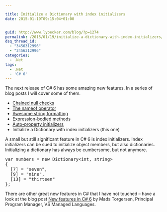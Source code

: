 ```yaml
---

title: Initialize a Dictionary with index initializers
date: 2015-01-19T09:15:04+01:00


guid: http://www.lybecker.com/blog/?p=1274
permalink: /2015/01/19/initialize-a-dictionary-with-index-initializers/
dsq_thread_id:
  - "3456312996"
  - "3456312996"
categories:
  - .Net
tags:
  - .Net
  - 'C# 6'
---
```

The next release of C# 6 has some amazing new features. In a series of blog posts I will cover some of them.

  * [Chained null checks](/blog/2015/01/06/chained-null-checks/ "Chained null checks blog post by Anders Lybecker")
  * [The nameof operator](/blog/2015/01/08/the-nameof-operator/ "The nameof operator blog post by Anders Lybecker")
  * [Awesome string formatting](/blog/2015/01/09/awesome-string-formatting/ "Awesome string formatting blog post by Anders Lybecker")
  * [Expression-bodied methods](/blog/2015/01/13/expression-bodied-methods/ "Expression-bodied methods blog post by Anders Lybecker")
  * [Auto-property initializers](/blog/2015/01/15/auto-property-initializers/ "Auto-property initializers blog post by Anders Lybecker")
  * Initialize a Dictionary with index initializers (this one)

A small but still significant feature in C# 6 is index initializers. Index initializers can be sued to initialize object members, but also dictionaries. Initializing a dictionary has always be cumbersome, but not anymore.

<pre class="brush: csharp; title: ; notranslate" title="">var numbers = new Dictionary&lt;int, string&gt;
{
  [7] = "seven",
  [9] = "nine",
  [13] = "thirteen"
};
</pre>

There are other great new features in C# that I have not touched – have a look at the blog post [New features in C# 6](http://blogs.msdn.com/b/csharpfaq/archive/2014/11/20/new-features-in-c-6.aspx "New features in C# 6 on MSDN Blogs") by Mads Torgersen, Principal Program Manager, VS Managed Languages.
